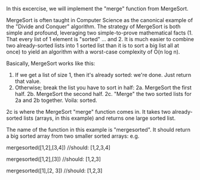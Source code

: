 In this excercise, we will implement the "merge" function from MergeSort. 

MergeSort is often taught in Computer Science as the canonical example of the "Divide and Conquer" algorithm.  The strategy of MergeSort is both simple and profound, leveraging two simple-to-prove mathematical facts (1. That every list of 1 element is "sorted" ... and 2. It is much easier to combine two already-sorted lists into 1 sorted list than it is to sort a big list all at once) to yield an algorithm with a worst-case complexity of O(n log n).

Basically, MergeSort works like this:
1. If we get a list of size 1, then it's already sorted: we're done.  Just return that value.
2. Otherwise; break the list you have to sort in half:
2a. MergeSort the first half.
2b. MergeSort the second half.
2c. "Merge" the two sorted lists for 2a and 2b together.  Voila: sorted.

2c is where the MergeSort "merge" function comes in.  It takes two already-sorted lists (arrays, in this example) and returns one large sorted list.

The name of the function in this example is "mergesorted".  It should return a big sorted array from two smaller sorted arrays:
e.g.

mergesorted([1,2],[3,4]) //should: [1,2,3,4]

mergesorted([1,2],[3]) //should: [1,2,3]

mergesorted([1],[2, 3]) //should: [1,2,3]